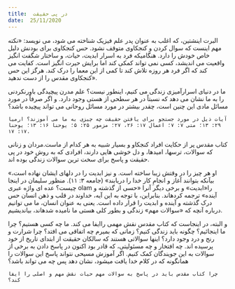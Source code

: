 ```yaml
---
title:  در پی حقیقت
date:  25/11/2020
---
```


البرت اینشتین، که اغلب به عنوان پدر علم فیزیک شناخته می شود، می نویسد: «نکته مهم اینست که سوال کردن و کنجکاوی متوقف نشود. حس کنجکاوی برای بودنش دلیل خاص خودش را دارد. هنگامیکه فرد به اسرار ابدیت، حیات، و ساختار شگفت انگیز واقعیت می اندیشد، کسی نمی تواند کمکی کند اما برایش حیرت انگیز است. کفایت می کند که اگر فرد هر روزه تلاش کند تا کمی از این معما را درک کند. هرگز این حس کنجکاوی مقدس را از دست ندهید».

ما در دنیای اسرارآمیزی زندگی می کنیم، اینطور نیست؟ علم مدرن پیچیدگی باورنکردنی را به ما نشان می دهد که نسبتاً در هر سطحی از هستی وجود دارد. و اگر صرفاً در مورد مسائل مادی این چنین است، چقدر بیشتر در مورد مسائل روحانی می تواند پیچیده باشد؟

`آیات ذیل در مورد جستجو برای یافتن حقیقت چه چیزی به ما می آموزند؟ ارمیا ۲۹: ۱۳؛ متی ۷: ۷؛ اعمال ۱۷: ۲۶، ۲۷؛ مزمور ۲۵: ۵؛ یوحنا ۱۶: ۱۳؛ یوحنا ۱۷: ۱۷.`

کتاب مقدس پر از حکایت افراد کنجکاو و بسیار شبیه به هر کدام از ماست.مردان و زنانی که سوالات، ترسها، امیدها، و دل خوشی هایی دارند، افرادی که به روش خود در پی حقیقت و پاسخ برای سخت ترین سوالات زندگی بوده اند.

«او هر چیز را در وقتش زیبا ساخته است. و نیز ابدیت را در دلهای ایشان نهاده است، بیآنکه بتوانند آغاز و انجامِ کار خدا را دریابند» (جامعه ۳: ۱۱). منظور سلیمان در اینجا چیست؟ عده ای واژه عبری olam را«ابدیت» و برخی دیگر آنرا «حسی از گذشته و آینده» ترجمه کردهاند. بنابراین، با توجه به این آیه، خداوند در قلب و ذهن انسان حس درک گذشته و آینده و ابدیت را قرار داده است. یعنی به عنوان انسان، ما می توانیم درباره آنچه که «سوالات مهم» زندگی و بطور کلی هستی ما نامیده شدهاند، بیاندیشیم.

و البته، در اینجاست که کتاب مقدس نقش مهمی راایفا می کند. ما چه کسی هستیم؟ چرا ما اینجائیم؟ چگونه باید زندگی کنیم؟ زمانی که بمیرم چه اتفاقی می افتد؟ چرا شرارت و رنج و درد وجود دارد؟ اینها سوالاتی هستند که سالکان حقیقت از ابتدای تاریخ از خود پرسیده اند. چه افتخار و چه مسئولیتی، که قادر بود اکنون در پاسخ دادن به برخی از سوالات به این جویندگان کمک کنیم. اگر آموزش مسیحی نتواند پاسخ این سوالات را همانگونه که در کلام خدا یافت میشود، نشان دهد پس چه می تواند باشد؟

`چرا کتاب مقدس باید در پاسخ به سوالات مهم حیات نقش مهم و اصلی را ایفا کند؟`